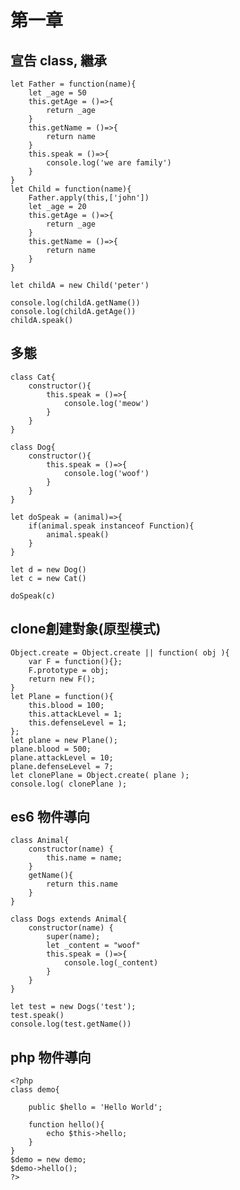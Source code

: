 # 第一章

## 宣告 class, 繼承
    let Father = function(name){
        let _age = 50
        this.getAge = ()=>{
            return _age
        }
        this.getName = ()=>{
            return name
        }
        this.speak = ()=>{
            console.log('we are family')
        }
    }
    let Child = function(name){
        Father.apply(this,['john'])
        let _age = 20
        this.getAge = ()=>{
            return _age
        }
        this.getName = ()=>{
            return name
        }
    }

    let childA = new Child('peter')

    console.log(childA.getName())
    console.log(childA.getAge())
    childA.speak()
## 多態
    class Cat{
        constructor(){
            this.speak = ()=>{
                console.log('meow')
            }
        }
    }

    class Dog{
        constructor(){
            this.speak = ()=>{
                console.log('woof')
            }
        }
    }

    let doSpeak = (animal)=>{
        if(animal.speak instanceof Function){
            animal.speak()
        }
    }

    let d = new Dog()
    let c = new Cat()

    doSpeak(c)
    
## clone創建對象(原型模式)
    Object.create = Object.create || function( obj ){
        var F = function(){};
        F.prototype = obj;
        return new F();
    } 
    let Plane = function(){
        this.blood = 100;
        this.attackLevel = 1;
        this.defenseLevel = 1;
    };
    let plane = new Plane();
    plane.blood = 500;
    plane.attackLevel = 10;
    plane.defenseLevel = 7;
    let clonePlane = Object.create( plane );
    console.log( clonePlane ); 

## es6 物件導向
    class Animal{
        constructor(name) {
            this.name = name;
        }
        getName(){
            return this.name
        }
    }

    class Dogs extends Animal{
        constructor(name) {
            super(name);
            let _content = "woof"
            this.speak = ()=>{
                console.log(_content)
            }
        }
    }

    let test = new Dogs('test');
    test.speak()
    console.log(test.getName())

## php 物件導向
    <?php
    class demo{
    
        public $hello = 'Hello World';

        function hello(){
            echo $this->hello;
        }
    }   
    $demo = new demo;
    $demo->hello();
    ?>